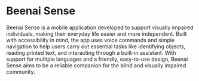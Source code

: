 # Beenai Sense

Beenai Sense is a mobile application developed to support visually impaired individuals, making their everyday life easier and more independent. Built with accessibility in mind, the app uses voice commands and simple navigation to help users carry out essential tasks like identifying objects, reading printed text, and interacting through a built-in assistant. With support for multiple languages and a friendly, easy-to-use design, Beenai Sense aims to be a reliable companion for the blind and visually impaired community.
